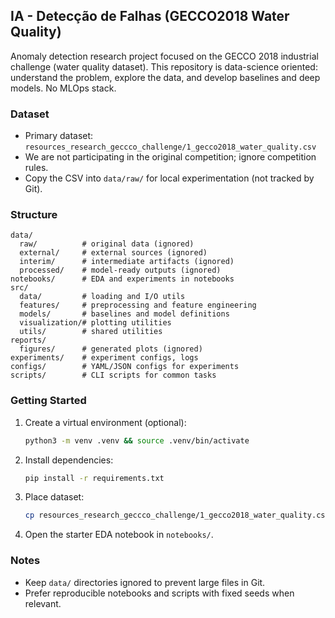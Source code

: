 ## IA - Detecção de Falhas (GECCO2018 Water Quality)

Anomaly detection research project focused on the GECCO 2018 industrial challenge (water quality dataset). This repository is data-science oriented: understand the problem, explore the data, and develop baselines and deep models. No MLOps stack.

### Dataset
- Primary dataset: `resources_research_geccco_challenge/1_gecco2018_water_quality.csv`
- We are not participating in the original competition; ignore competition rules.
- Copy the CSV into `data/raw/` for local experimentation (not tracked by Git).

### Structure
```
data/
  raw/          # original data (ignored)
  external/     # external sources (ignored)
  interim/      # intermediate artifacts (ignored)
  processed/    # model-ready outputs (ignored)
notebooks/      # EDA and experiments in notebooks
src/
  data/         # loading and I/O utils
  features/     # preprocessing and feature engineering
  models/       # baselines and model definitions
  visualization/# plotting utilities
  utils/        # shared utilities
reports/
  figures/      # generated plots (ignored)
experiments/    # experiment configs, logs
configs/        # YAML/JSON configs for experiments
scripts/        # CLI scripts for common tasks
```

### Getting Started
1. Create a virtual environment (optional):
   ```bash
   python3 -m venv .venv && source .venv/bin/activate
   ```
2. Install dependencies:
   ```bash
   pip install -r requirements.txt
   ```
3. Place dataset:
   ```bash
   cp resources_research_geccco_challenge/1_gecco2018_water_quality.csv data/raw/
   ```
4. Open the starter EDA notebook in `notebooks/`.

### Notes
- Keep `data/` directories ignored to prevent large files in Git.
- Prefer reproducible notebooks and scripts with fixed seeds when relevant.

